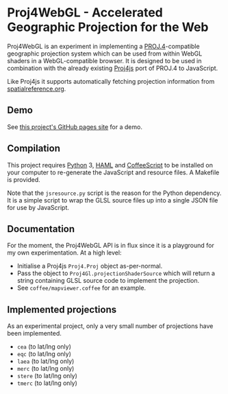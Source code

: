 # Proj4WebGL - Accelerated Geographic Projection for the Web

Proj4WebGL is an experiment in implementing a [PROJ.4][proj4]-compatible
geographic projection system which can be used from within WebGL shaders in a
WebGL-compatible browser. It is designed to be used in combination with the
already existing [Proj4js] port of PROJ.4 to JavaScript.

Like Proj4js it supports automatically fetching projection information from
[spatialreference.org].

## Demo

See [this project's GitHub pages site][demo] for a demo.

## Compilation

This project requires [Python] 3, [HAML] and [CoffeeScript] to be installed on
your computer to re-generate the JavaScript and resource files. A Makefile is
provided.

Note that the ``jsresource.py`` script is the reason for the Python dependency.
It is a simple script to wrap the GLSL source files up into a single JSON file
for use by JavaScript.

## Documentation

For the moment, the Proj4WebGL API is in flux since it is a playground for my
own experimentation. At a high level:

* Initialise a Proj4js ``Proj4.Proj`` object as-per-normal.
* Pass the object to ``Proj4Gl.projectionShaderSource`` which will return a
  string containing GLSL source code to implement the projection.
* See ``coffee/mapviewer.coffee`` for an example.

## Implemented projections

As an experimental project, only a very small number of projections have been
implemented.

* ``cea`` (to lat/lng only)
* ``eqc`` (to lat/lng only)
* ``laea`` (to lat/lng only)
* ``merc`` (to lat/lng only)
* ``stere`` (to lat/lng only)
* ``tmerc`` (to lat/lng only)

[proj4]: http://trac.osgeo.org/proj/
[proj4js]: http://trac.osgeo.org/proj4js/
[spatialreference.org]: http://spatialreference.org/
[demo]: http://rjw57.github.io/proj4webgl/
[python]: http://python.org/
[haml]: http://haml.info/
[coffeescript]: http://coffeescript.org/
